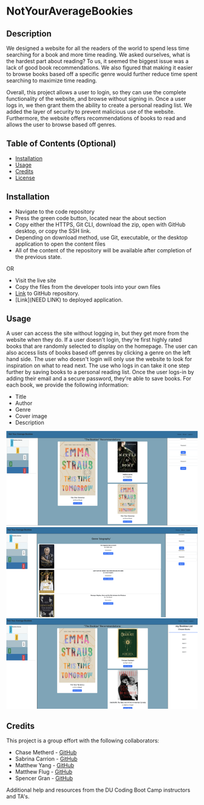 # NotYourAverageBookies

## Description

We designed a website for all the readers of the world to spend less time searching for a book and more time reading. We asked ourselves, what is the hardest part about reading? To us, it seemed the biggest issue was a lack of good book recommendations. We also figured that making it easier to browse books based off a specific genre would further reduce time spent searching to maximize time reading.

Overall, this project allows a user to login, so they can use the complete functionality of the website, and browse without signing in. Once a user logs in, we then grant them the ability to create a personal reading list. We added the layer of security to prevent malicious use of the website. Furthermore, the website offers recommendations of books to read and allows the user to browse based off genres.

## Table of Contents (Optional)

- [Installation](#installation)
- [Usage](#usage)
- [Credits](#credits)
- [License](#license)

## Installation

- Navigate to the code repository
- Press the green code button, located near the about section
- Copy either the HTTPS, Git CLI, download the zip, open with GitHub desktop, or copy the SSH link.
- Depending on download method, use Git, executable, or the desktop application to open the content files
- All of the content of the repository will be available after completion of the previous state.

OR

- Visit the live site
- Copy the files from the developer tools into your own files
- [Link](https://github.com/myang5t3r/NotYourAverageBookies) to GitHub repository.
- [Link](NEED LINK) to deployed application.

## Usage

A user can access the site without logging in, but they get more from the website when they do. If a user doesn't login, they're first highly rated books that are randomly selected to display on the homepage. The user can also access lists of books based off genres by clicking a genre on the left hand side. The user who doesn't login will only use the website to look for inspiration on what to read next. The use who logs in can take it one step further by saving books to a personal reading list. Once the user logs-in by adding their email and a secure password, they're able to save books. For each book, we provide the following information:

- Title
- Author
- Genre
- Cover image
- Description

![Screenshot of home page](./public/images/screenshots/Screen%20Shot%202022-09-19%20at%204.22.39%20PM.png)
![Screenshot of home page](./public/images/screenshots/Screen%20Shot%202022-09-19%20at%204.23.32%20PM.png)
![Screenshot of home page](./public/images/screenshots/Screen%20Shot%202022-09-19%20at%204.24.35%20PM.png)

## Credits

This project is a group effort with the following collaborators:

- Chase Metherd - [GitHub](https://github.com/Cucius)
- Sabrina Carrion - [GitHub](https://github.com/SabrinaC043)
- Matthew Yang - [GitHub](https://github.com/myang5t3r)
- Matthew Flug - [GitHub](https://github.com/mattflug)
- Spencer Gran - [GitHub](https://github.com/GranSpencer09)

Additional help and resources from the DU Coding Boot Camp instructors and TA's.

